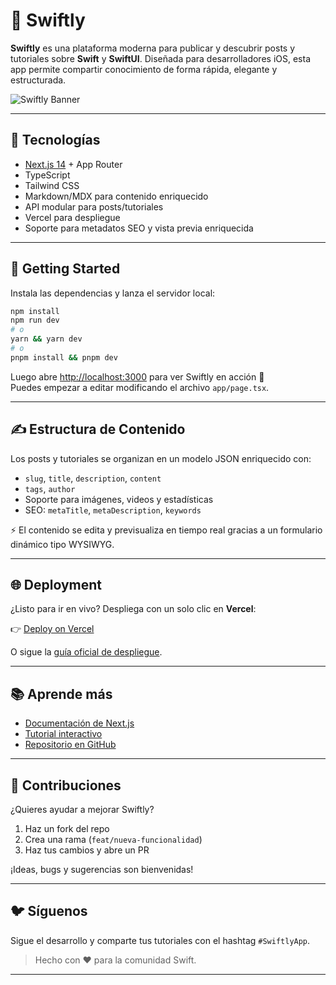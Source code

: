 # 🚀 Swiftly

**Swiftly** es una plataforma moderna para publicar y descubrir posts y tutoriales sobre **Swift** y **SwiftUI**. Diseñada para desarrolladores iOS, esta app permite compartir conocimiento de forma rápida, elegante y estructurada.

![Swiftly Banner](./public/swiftly-banner.png) <!-- Opcional: añade un banner ilustrativo -->

---

## 🧠 Tecnologías

-   [Next.js 14](https://nextjs.org/) + App Router
-   TypeScript
-   Tailwind CSS
-   Markdown/MDX para contenido enriquecido
-   API modular para posts/tutoriales
-   Vercel para despliegue
-   Soporte para metadatos SEO y vista previa enriquecida

---

## 🔧 Getting Started

Instala las dependencias y lanza el servidor local:

```bash
npm install
npm run dev
# o
yarn && yarn dev
# o
pnpm install && pnpm dev
```

Luego abre [http://localhost:3000](http://localhost:3000) para ver Swiftly en acción 🚀  
Puedes empezar a editar modificando el archivo `app/page.tsx`.

---

## ✍️ Estructura de Contenido

Los posts y tutoriales se organizan en un modelo JSON enriquecido con:

-   `slug`, `title`, `description`, `content`
-   `tags`, `author`
-   Soporte para imágenes, videos y estadísticas
-   SEO: `metaTitle`, `metaDescription`, `keywords`

⚡ El contenido se edita y previsualiza en tiempo real gracias a un formulario dinámico tipo WYSIWYG.

---

## 🌐 Deployment

¿Listo para ir en vivo? Despliega con un solo clic en **Vercel**:

👉 [Deploy on Vercel](https://vercel.com/new?utm_source=create-next-app&utm_medium=default-template&utm_campaign=create-next-app-readme)

O sigue la [guía oficial de despliegue](https://nextjs.org/docs/app/building-your-application/deploying).

---

## 📚 Aprende más

-   [Documentación de Next.js](https://nextjs.org/docs)
-   [Tutorial interactivo](https://nextjs.org/learn)
-   [Repositorio en GitHub](https://github.com/vercel/next.js)

---

## 🤝 Contribuciones

¿Quieres ayudar a mejorar Swiftly?

1. Haz un fork del repo
2. Crea una rama (`feat/nueva-funcionalidad`)
3. Haz tus cambios y abre un PR

¡Ideas, bugs y sugerencias son bienvenidas!

---

## 🐦 Síguenos

Sigue el desarrollo y comparte tus tutoriales con el hashtag `#SwiftlyApp`.

> Hecho con ❤️ para la comunidad Swift.

---
